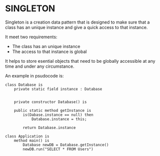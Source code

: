 
# SINGLETON

Singleton is a creation data pattern that is designed to make sure that a class has an unique instance and give a quick access to that instance. 

It meet two requirements: 

* The class has an unique instance
* The access to that instance is global

It helps to store esential objects that need to be globally accessible at any time and under any circumstance. 

An example in psudocode is: 

```psudo
class Database is
	private static field instance : Database


	private constructor Database() is

	public static method getInstance is
		is(Dabase.instance == null) then
			Database.instance = this; 

		return Database.instance

class Application is
	method main() is
		Database newDB = Database.getInstance()
		newDB.run("SELECT * FROM Users")
	
```

